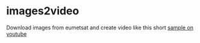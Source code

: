 # images2video

Download images from eumetsat and create video like this short 
<a href=https://youtu.be/dOLmtF23Hm8>sample on youtube</a> 


